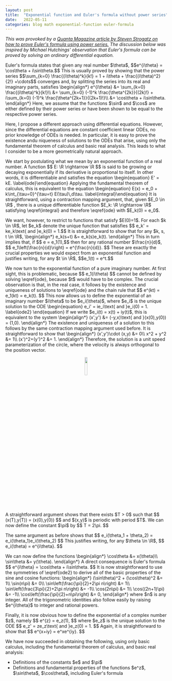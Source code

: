 ```yaml
---
layout: post
title:  "Exponential function and Euler's formula without power series"
date:   2022-05-11
categories: blog math exponential-function euler-formula
---
```

$\newcommand\R{\mathbb{R}}\newcommand\C{\mathbb{C}}$

<p><i>This was provoked by a <a href="https://www.quantamagazine.org/how-infinite-series-reveal-the-unity-of-mathematics-20220124/">Quanta Magazine article by Steven Strogatz on how to prove Euler's formula using power series.</a> The discussion below was inspired by Michael Hutchings' observation that Euler's formula can be proved by solving an ordinary differential equation.</i></p>

<p>
Euler's formula states that given any real number $\theta$,
$$e^{i\theta} = \cos\theta + i\sin\theta.$$
This is usually proved by showing that the power series
$$\sum_{k=0} \frac{(i\theta)^k}{k!} = 1 + i\theta + \frac{(i\theta)^2}{2!} +\cdots$$
converges and, by splitting the series into its real and imaginary parts, satisfies
\begin{align*}
e^{i\theta} &= \sum_{k=0} \frac{(i\theta)^k}{k!}\\
            &= \sum_{k=0} (-1)^k \frac{\theta^{2k}}{(2k)!}
            + i\sum_{k=0} (-1)^k \frac{\theta^{2k+1}}{(2k+1)!}\\
            &= \cos\theta + i\sin\theta.
\end{align*}  
Here, we assume that the functions $\sin$ and $\cos$ are either defined by their power series or have been shown to be equal to the respective power series.
</p>

Here, I propose a different approach using differential equations. However, since the differential equations are constant coefficient linear ODEs, no prior knowledge of ODEs is needed. In particular, it is easy to prove the existence andu niqueness of solutions to the ODEs that arise, using only the fundamental theorem of calculus and basic real analysis. This leads to what I consider to be a more geometrically natural approach.

<p>
We start by postulating what we mean by an exponential function of a real number. A function
$$ E: \R \rightarrow \R $$
is said to be growing or decaying exponentially if its derivative is proportional to itself. In other words, it is differentiable and satisfies the equation
\begin{equation} E' = kE. \label{ode}\end{equation}
Applying the fundamental theorem of calculus, this is equivalent to the equation
\begin{equation} E(x) = e_0 + k\int_{\tau=0}^{\tau=t} E(\tau)\,d\tau. \label{integral}\end{equation}
It is straightforward, using a contraction mapping argument, that, given $E_0 \in \R$ , there is a unique differentiable function $E_k: \R \rightarrow \R$ satisfying \eqref{integral} and therefore \eqref{ode} with $E_k(0) = e_0$.
</p>

<p>
We want, however, to restrict to functions that satisfy $E(0)=1$. For each $k \in \R$, let $e_k$ denote the unique function that satisfies
$$ e_k' = ke_k\text{ and }e_k(0) = 1.$$
It is straightforward to show that for any $k, s, t \in \R$,
\begin{align*}
e_k(s+t) &= e_k(s)e_k(t).
\end{align*}
This in turn implies that, if
$$ e = e_1(1),$$
then for any rational number $\frac{n}{d}$,
$$ e_1\left(\frac{n}{d}\right) = e^{\frac{n}{d}}. $$
These are exactly the crucial properties we would expect from an exponential function and justifies writing, for any $t \in \R$,
$$e_1(t) = e^t.$$
</p>

<p>
We now turn to the exponential function of a pure imaginary number. At first sight, this is problematic, because
$$ e_1(i\theta) $$
cannot be defined by solving \eqref{ode}, because $t$ would have to be complex. The crucial observation is that, in the real case, it follows by the existence and uniqueness of solutions to \eqref{ode} and the chain rule that
$$ e^(kt) = e_1(kt) = e_k(t). $$
This now allows us to define the exponential of an imaginary number $i\theta$ to be $e_i(\theta)$, where $e_i$ is the unique solution to the ODE
\begin{equation} e_i' = ie_i\text{ and }e_i(0) = 1. \label{ode2} \end{equation}
If we write $e_i(t) = x(t) + iy(t)$, this is equivalent to the system
\begin{align*}
(x',y') &= (-y,x)\text{ and }(x(0),y(0)) = (1,0).
\end{align*}
The existence and uniqueness of a solution to this follows by the same contraction mapping argument used before. 
It is straightforward to show that
\begin{align*}
(x',y')\cdot (x,y) &= 0\\
x^2 + y^2 &= 1\\
(x')^2+(y')^2 &= 1.
\end{align*}
Therefore, the solution is a unit speed parameterization of the circle, where the velocity is always orthogonal to the position vector.
</p>

<p align="center">
  <img src="/blog/assets/images/circle.jpg" style="height:12%;"/>
</p>

<p>
A straightforward argument shows that there exists $T > 0$ such that
$$ (x(T),y(T)) = (x(0),y(0)) $$
and $(x,y)$ is periodic with period $T$. We can now define the constant $\pi$ by
$$ T = 2\pi. $$
</p>

<p>
The same argument as before shows that
$$ e_i(\theta_1 + \theta_2) = e_i(\theta_1)e_i(\theta_2) $$
This justifies writing, for any $\theta \in \R$,
$$
e_i(\theta) = e^{i\theta}.
$$
</p>

<p>
We can now define the functions
\begin{align*}
\cos\theta &= x(\theta)\\
\sin\theta &= y(\theta).
\end{align*}
A direct consequence is Euler's formula
$$ e^{i\theta} = \cos\theta + i\sin\theta. $$
It is now straightforward to use the symmetries of \eqref{ode2} to derive all of the basic properties of the sine and cosine functions:
\begin{align*}
(\sin\theta)^2 + (\cos\theta)^2 &= 1\\
\sin(n\pi) &= 0\\
\sin\left(\frac{\pi}{2}+2\pi n\right) &= 1\\
\sin\left(\frac{3\pi}{2}+2\pi n\right) &= -1\\
\cos(2n\pi) &= 1\\
\cos((2n+1)\pi) &= -1\\
\cos\left(\frac{\pi}{2}+n\pi\right) &= 0,
\end{align*}
where $n$ is any integer.
All of the trigonometric identities also follow easily by raising $e^{i\theta}$ to integer and rational powers.
</p>

<p>
Finally, it is now obvious how to define the exponential of a complex number $z$, namely
$$ e^{z} = e_z(1), $$
where $e_z$ is the unique solution to the ODE
$$
e_z' = ze_z\text{ and }e_z(0) = 1.
$$
Again, it is straightforward to show that
$$
e^{x+iy} = e^xe^{iy}.
$$
</p>

<p>
We have now succeeded in obtaining the following, using only basic calculus, including the fundamental theorem of calculus, and basic real analysis:
<ul>
<li>Definitions of the constants $e$ and $\pi$</li>
<li>Definitions and fundamental properties of the functions $e^z$, $\sin\theta$, $\cos\theta$, including Euler's formula</li>
</ul>
</p>

